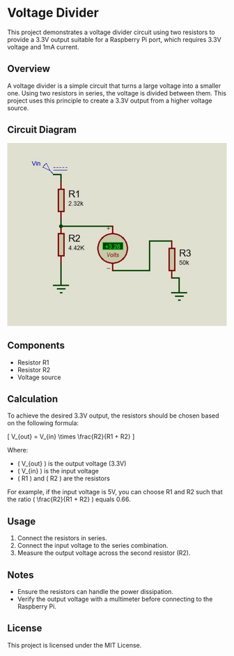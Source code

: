 # Voltage Divider

This project demonstrates a voltage divider circuit using two resistors to provide a 3.3V output suitable for a Raspberry Pi port, which requires 3.3V voltage and 1mA current.

## Overview

A voltage divider is a simple circuit that turns a large voltage into a smaller one. Using two resistors in series, the voltage is divided between them. This project uses this principle to create a 3.3V output from a higher voltage source.

## Circuit Diagram

![Voltage Divider](view.png)

## Components

- Resistor R1
- Resistor R2
- Voltage source

## Calculation

To achieve the desired 3.3V output, the resistors should be chosen based on the following formula:

\[ V_{out} = V_{in} \times \frac{R2}{R1 + R2} \]

Where:
- \( V_{out} \) is the output voltage (3.3V)
- \( V_{in} \) is the input voltage
- \( R1 \) and \( R2 \) are the resistors

For example, if the input voltage is 5V, you can choose R1 and R2 such that the ratio \( \frac{R2}{R1 + R2} \) equals 0.66.

## Usage

1. Connect the resistors in series.
2. Connect the input voltage to the series combination.
3. Measure the output voltage across the second resistor (R2).

## Notes

- Ensure the resistors can handle the power dissipation.
- Verify the output voltage with a multimeter before connecting to the Raspberry Pi.

## License

This project is licensed under the MIT License.